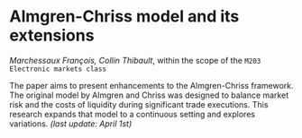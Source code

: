 # Almgren-Chriss model and its extensions
*Marchessaux François, Collin Thibault*, within the scope of the ```M203 Electronic markets class```

The paper aims to present enhancements to the Almgren-Chriss framework. The original model by Almgren and Chriss was designed to balance market risk and the costs of liquidity during significant trade executions. This research expands that model to a continuous setting and explores variations. *(last update: April 1st)*
